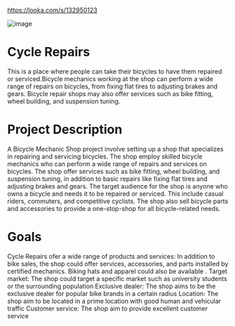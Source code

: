 https://looka.com/s/132950123

![image](https://github.com/rayknezdev/cycle-repairs/assets/135096185/9689f31e-6f8d-4025-9d67-c3d90c0fe670)

#  Cycle Repairs 
This is a place where people can take their bicycles to have them repaired or serviced.Bicycle mechanics working at the shop can perform a wide range of repairs on bicycles, from fixing flat tires to adjusting brakes and gears. Bicycle repair shops may also offer services such as bike fitting, wheel building, and suspension tuning.
# Project Description
 A Bicycle Mechanic Shop project involve setting up a shop that specializes in repairing and servicing bicycles. The shop employ skilled bicycle mechanics who can perform a wide range of repairs and services on bicycles. The shop offer services such as bike fitting, wheel building, and suspension tuning, in addition to basic repairs like fixing flat tires and adjusting brakes and gears. The target audience for the shop is anyone who owns a bicycle and needs it to be repaired or serviced. This include casual riders, commuters, and competitive cyclists. The shop also sell bicycle parts and accessories to provide a one-stop-shop for all bicycle-related needs.
 # Goals
Cycle Repairs ofer a wide range of products and services: In addition to bike sales, the shop could offer services, accessories, and parts installed by certified mechanics. Biking hats and apparel could also be available .
Target market: The shop could target a specific market such as university students or the surrounding population 
Exclusive dealer: The shop  aims to be the exclusive dealer for popular bike brands in a certain radius 
Location: The shop aim to be located in a prime location with good human and vehicular traffic 
Customer service: The shop  aim to provide excellent customer service 
 

